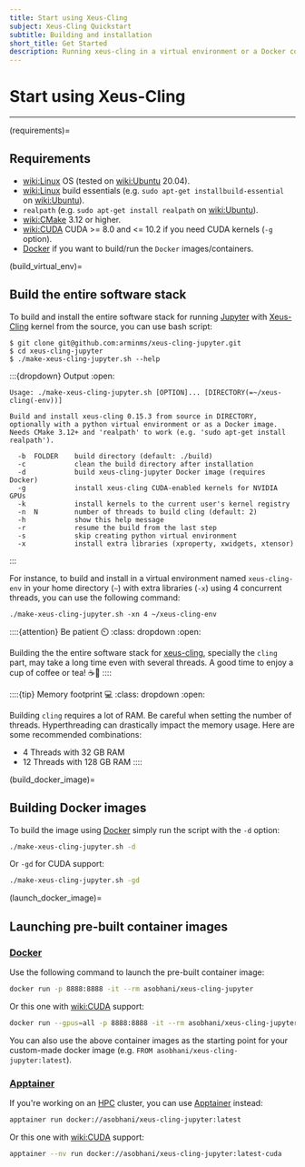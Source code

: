 ```yaml
---
title: Start using Xeus-Cling
subject: Xeus-Cling Quickstart
subtitle: Building and installation
short_title: Get Started
description: Running xeus-cling in a virtual environment or a Docker container.
---
```


# Start using Xeus-Cling

---

(requirements)=
## Requirements

- <wiki:Linux> OS (tested on <wiki:Ubuntu> 20.04).
- <wiki:Linux> build essentials (e.g. `sudo apt-get installbuild-essential` on <wiki:Ubuntu>).
- `realpath` (e.g. `sudo apt-get install realpath` on <wiki:Ubuntu>).
- <wiki:CMake> 3.12 or higher.
- <wiki:CUDA> CUDA >= 8.0 and <= 10.2 if you need CUDA kernels (`-g` option).
- [Docker](wiki:Docker_(software)) if you want to build/run the `Docker` images/containers.

(build_virtual_env)=
## Build the entire software stack

To build and install the entire software stack for running [Jupyter](wiki:Project_Jupyter) with [Xeus-Cling](xref:xeus-cling) kernel from the source, you can use [](https://github.com/arminms/xeus-cling-jupyter/blob/main/make-xeus-cling-jupyter.sh#L24-L46) bash script:

``` shell
$ git clone git@github.com:arminms/xeus-cling-jupyter.git
$ cd xeus-cling-jupyter
$ ./make-xeus-cling-jupyter.sh --help
```

:::{dropdown} Output
:open:

```
Usage: ./make-xeus-cling-jupyter.sh [OPTION]... [DIRECTORY(=~/xeus-cling(-env))]

Build and install xeus-cling 0.15.3 from source in DIRECTORY, optionally with a python virtual environment or as a Docker image.
Needs CMake 3.12+ and 'realpath' to work (e.g. 'sudo apt-get install realpath').

  -b  FOLDER    build directory (default: ./build)
  -c            clean the build directory after installation
  -d            build xeus-cling-jupyter Docker image (requires Docker)
  -g            install xeus-cling CUDA-enabled kernels for NVIDIA GPUs
  -k            install kernels to the current user's kernel registry
  -n  N         number of threads to build cling (default: 2)
  -h            show this help message
  -r            resume the build from the last step
  -s            skip creating python virtual environment
  -x            install extra libraries (xproperty, xwidgets, xtensor)
```
:::

For instance, to build and install in a virtual environment named `xeus-cling-env` in your home directory (`~`) with extra libraries (`-x`) using 4 concurrent threads, you can use the following command:

``` shell
./make-xeus-cling-jupyter.sh -xn 4 ~/xeus-cling-env
```

::::{attention} Be patient ⏲️
:class: dropdown
:open:

Building the the entire software stack for [xeus-cling](xref:xeus-cling), specially the `cling` part, may take a long time even with several threads. A good time to enjoy a cup of coffee or tea! ☕🍵
::::

::::{tip} Memory footprint 💻
:class: dropdown
:open:

Building `cling` requires a lot of RAM. Be careful when setting the number of threads. Hyperthreading can drastically impact the memory usage. Here are some recommended combinations:
- 4 Threads with 32 GB RAM
- 12 Threads with 128 GB RAM
::::

(build_docker_image)=
## Building Docker images

To build the image using [Docker](wiki:Docker_(software)) simply run the script with the `-d` option:
```bash
./make-xeus-cling-jupyter.sh -d
```
Or `-gd` for CUDA support:
```bash
./make-xeus-cling-jupyter.sh -gd
```

(launch_docker_image)=
## Launching pre-built container images

### [Docker](wiki:Docker_(software))

Use the following command to launch the pre-built container image:
```bash
docker run -p 8888:8888 -it --rm asobhani/xeus-cling-jupyter
```
Or this one with <wiki:CUDA> support:
```bash
docker run --gpus=all -p 8888:8888 -it --rm asobhani/xeus-cling-jupyter:latest-cuda
```

You can also use the above container images as the starting point for your custom-made docker image (e.g. `FROM asobhani/xeus-cling-jupyter:latest`).

### [Apptainer](wiki:Singularity_(software))

If you're working on an [HPC](wiki:High-performance_computing) cluster, you can use [Apptainer](wiki:Singularity_(software)) instead:

```bash
apptainer run docker://asobhani/xeus-cling-jupyter:latest
```
Or this one with <wiki:CUDA> support:

```bash
apptainer --nv run docker://asobhani/xeus-cling-jupyter:latest-cuda
```
